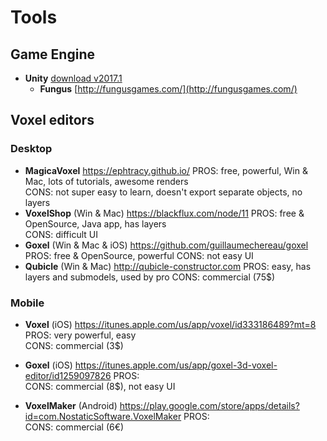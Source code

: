 # Tools

## Game Engine
- **Unity** [download v2017.1](https://unity3d.com/get-unity/download/archive)
  - **Fungus** [http://fungusgames.com/](http://fungusgames.com/)  

## Voxel editors

### Desktop
- **MagicaVoxel**
  <https://ephtracy.github.io/>
  PROS: free, powerful, Win & Mac, lots of tutorials, awesome renders  
  CONS: not super easy to learn, doesn't export separate objects, no layers
- **VoxelShop** (Win & Mac)
  <https://blackflux.com/node/11>
  PROS: free & OpenSource, Java app, has layers  
  CONS: difficult UI
- **Goxel** (Win & Mac & iOS)
  <https://github.com/guillaumechereau/goxel>
  PROS: free & OpenSource, powerful
  CONS: not easy UI
- **Qubicle** (Win & Mac)
  <http://qubicle-constructor.com>
  PROS: easy, has layers and submodels, used by pro
  CONS: commercial (75$)

### Mobile
- **Voxel** (iOS)
<https://itunes.apple.com/us/app/voxel/id333186489?mt=8>
  PROS: very powerful, easy  
  CONS: commercial (3$)

- **Goxel** (iOS)
<https://itunes.apple.com/us/app/goxel-3d-voxel-editor/id1259097826>
  PROS:   
  CONS: commercial (8$), not easy UI

- **VoxelMaker** (Android)
<https://play.google.com/store/apps/details?id=com.NostaticSoftware.VoxelMaker>
PROS:   
CONS: commercial (6€)
